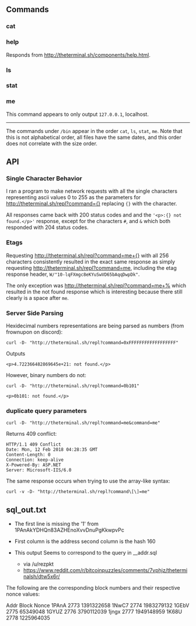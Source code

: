 ## Commands

### cat

### help

Responds from http://theterminal.sh/components/help.html.

### ls

### stat

### me

This command appears to only output `127.0.0.1`, localhost.

---

The commands under `/bin` appear in the order `cat`, `ls`, `stat`, `me`. Note
that this is not alphabetical order, all files have the same dates, and this
order does not correlate with the size order.

## API

### Single Character Behavior

I ran a program to make network requests with all the single characters
representing ascii values 0 to 255 as the parameters for
http://theterminal.sh/repl?command={} replacing `{}` with the character.

All responses came back with 200 status codes and and the `'<p>:{} not
found.</p>'` response, except for the characters `#`, and `&` which both
responded with 204 status codes.

### Etags

Requesting http://theterminal.sh/repl?command=me+{} with all 256 characters
consistently resulted in the exact same response as simply requesting
http://theterminal.sh/repl?command=me, including the etag response header,
`W/"10-lqFXmgc8eKYuSwVD65bAqqDwpDk"`.

The only exception was http://theterminal.sh/repl?command=me+% which resulted
in the not found response which is interesting because there still clearly is a
space after `me`.


### Server Side Parsing

Hexidecimal numbers representations are being parsed as numbers (from frownupon
on discord):

    curl -D- "http://theterminal.sh/repl?command=0xFFFFFFFFFFFFFFFFFF"

Outputs

    <p>4.722366482869645e+21: not found.</p>

However, binary numbers do not:

    curl -D- "http://theterminal.sh/repl?command=0b101"

    <p>0b101: not found.</p>

### duplicate query parameters

    curl -D- "http://theterminal.sh/repl?command=me&command=me"

Returns 409 conflict:

    HTTP/1.1 409 Conflict
    Date: Mon, 12 Feb 2018 04:28:35 GMT
    Content-Length: 0
    Connection: keep-alive
    X-Powered-By: ASP.NET
    Server: Microsoft-IIS/6.0

The same response occurs when trying to use the array-like syntax:

    curl -v -D- "http://theterminal.sh/repl?command\[\]=me"


## sql_out.txt

* The first line is missing the '1' from 1PAnAkYDHQn83AZHEnoXvvDnuPgKkwpvPc

* First column is the address second column is the hash 160

* This output Seems to correspond to the query in __addr.sql
    + via /u/rezpkt
    + https://www.reddit.com/r/bitcoinpuzzles/comments/7vphjz/theterminalsh/dtw5x6r/

The following are the corresponding block numbers and their respective nonce
values:

Addr   Block  Nonce
1PAnA  2773   1391322658
1NwC7  2774   1983279132
1GEbV  2775   65349048
1GYUZ  2776   3790112039
1jngx  2777   1949148959
1K68U  2778   1225964035

